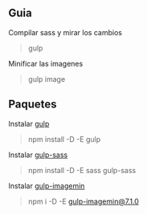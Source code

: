 ## Guia
Compilar sass y mirar los cambios
> gulp
>

Minificar las imagenes
> gulp image
>

## Paquetes
Instalar [gulp](https://gulpjs.com/docs/en/getting-started/quick-start/)
> npm install -D -E gulp
>
Instalar [gulp-sass](https://www.npmjs.com/package/gulp-sass)
> npm install -D -E sass gulp-sass
>

Instalar [gulp-imagemin](https://www.npmjs.com/package/gulp-imagemin)
>npm i -D -E gulp-imagemin@7.1.0
>




